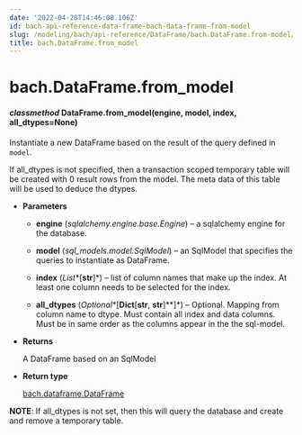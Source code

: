 ```yaml
---
date: '2022-04-28T14:46:08.106Z'
id: bach-api-reference-data-frame-bach-data-frame-from-model
slug: /modeling/bach/api-reference/DataFrame/bach.DataFrame.from-model/
title: bach.DataFrame.from_model
---
```


# bach.DataFrame.from_model


#### _classmethod_ DataFrame.from_model(engine, model, index, all_dtypes=None)
Instantiate a new DataFrame based on the result of the query defined in `model`.

If all_dtypes is not specified, then a transaction scoped temporary table will be created with
0 result rows from the model. The meta data of this table will be used to deduce the dtypes.


* **Parameters**

    
    * **engine** (*sqlalchemy.engine.base.Engine*) – a sqlalchemy engine for the database.


    * **model** (*sql_models.model.SqlModel*) – an SqlModel that specifies the queries to instantiate as DataFrame.


    * **index** (*List**[**str**]*) – list of column names that make up the index. At least one column needs to be
    selected for the index.


    * **all_dtypes** (*Optional**[**Dict**[**str**, **str**]**]*) – Optional. Mapping from column name to dtype.
    Must contain all index and data columns.
    Must be in same order as the columns appear in the the sql-model.



* **Returns**

    A DataFrame based on an SqlModel



* **Return type**

    [bach.dataframe.DataFrame](bach.DataFrame/#bach.DataFrame)


**NOTE**: If all_dtypes is not set, then this will query the database and create and remove a temporary
table.

<!-- !! processed by numpydoc !! -->
